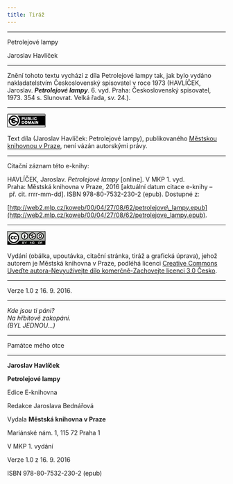 ```yaml
---
title: Tiráž
---
```


***

Petrolejové lampy

Jaroslav Havlíček


***

Znění tohoto textu vychází z díla Petrolejové lampy tak, jak bylo vydáno nakladatelstvím Československý spisovatel v roce 1973 (HAVLÍČEK, Jaroslav. _**Petrolejové lampy**_. 6. vyd. Praha: Československý spisovatel, 1973. 354 s. Slunovrat. Velká řada, sv. 24.).

* * *

[![](./resources/image001.jpg)](http://creativecommons.org/publicdomain/mark/1.0/deed.cs)

Text díla (Jaroslav Havlíček: Petrolejové lampy), publikovaného [Městskou knihovnou v Praze](http://www.mlp.cz/), není vázán autorskými právy.

* * *

Citační záznam této e-knihy:

HAVLÍČEK, Jaroslav. _Petrolejové lampy_ \[online\]. V MKP 1. vyd. Praha: Městská knihovna v Praze, 2016 \[aktuální datum citace e-knihy – př. cit. rrrr-mm-dd\]. ISBN 978-80-7532-230-2 (epub). Dostupné z:

[http://web2.mlp.cz/koweb/00/04/27/08/62/petrolejove\_lampy.epub](http://web2.mlp.cz/koweb/00/04/27/08/62/petrolejove_lampy.epub).

* * *

[![](./resources/image002.jpg)](http://creativecommons.org/licenses/by-nc-sa/3.0/cz/)

Vydání (obálka, upoutávka, citační stránka, tiráž a grafická úprava), jehož autorem je Městská knihovna v Praze, podléhá licenci [Creative Commons Uveďte autora-Nevyužívejte dílo komerčně-Zachovejte licenci 3.0 Česko](http://creativecommons.org/licenses/by-nc-sa/3.0/cz/).

* * *

Verze 1.0 z 16. 9. 2016.


***

_Kde jsou ti páni?  
Na hřbitově zakopáni.  
(BYL JEDNOU…)_


***

Památce mého otce


***

**Jaroslav Havlíček**

**Petrolejové lampy**

Edice E-knihovna

Redakce Jaroslava Bednářová

Vydala **Městská knihovna v Praze**

Mariánské nám. 1, 115 72 Praha 1

V MKP 1. vydání

Verze 1.0 z 16. 9. 2016

ISBN 978-80-7532-230-2 (epub)
